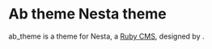 Ab theme Nesta theme
====================

ab_theme is a theme for Nesta, a [Ruby CMS](nesta), designed by
<insert your name here>.

[nesta]: http://nestacms.com
